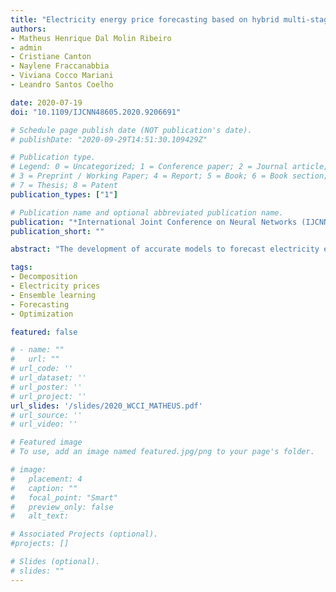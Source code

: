 ```yaml
---
title: "Electricity energy price forecasting based on hybrid multi-stage heterogeneous ensemble: Brazilian commercial and residential cases"
authors:
- Matheus Henrique Dal Molin Ribeiro
- admin
- Cristiane Canton
- Naylene Fraccanabbia
- Viviana Cocco Mariani
- Leandro Santos Coelho

date: 2020-07-19
doi: "10.1109/IJCNN48605.2020.9206691"

# Schedule page publish date (NOT publication's date).
# publishDate: "2020-09-29T14:51:30.109429Z"

# Publication type.
# Legend: 0 = Uncategorized; 1 = Conference paper; 2 = Journal article;
# 3 = Preprint / Working Paper; 4 = Report; 5 = Book; 6 = Book section;
# 7 = Thesis; 8 = Patent
publication_types: ["1"]

# Publication name and optional abbreviated publication name.
publication: "*International Joint Conference on Neural Networks (IJCNN)*"
publication_short: ""

abstract: "The development of accurate models to forecast electricity energy prices is a challenge due to the number of factors which can affect this commodity. In this paper, a hybrid multi-stage approach is proposed to forecast multi-stepahead (one, two and three-month-ahead) Brazilian commercial and residential electricity energy prices. The proposed data analysis combines the pre-processing named complementary ensemble empirical mode decomposition (CEEMD) in the first stage coupled with the coyote optimization algorithm (COA) to define the CEEMD’s hyperparameters, aiming to deal with time series non-linearities and enhance the model’s performance. On the next stage, four machine learning models named extreme learning machine, Gaussian process, gradient boosting machine, and relevance vector machine are employed to train and predict the CEEMD’s components. Finally, in the final stage, the results of the previous step are directly integrated to compose a heterogeneous ensemble learning of components to obtain the final forecasts. In this case, a grid of models is obtained. The best model is one that has better generalization out-of-sample. Through developed comparisons, results showed that combining COA-CEEMD with a heterogeneous ensemble learning can develop accurate forecasts. The modeling developed in this paper is promising and can support decision making in electricity energy price forecasting."

tags:
- Decomposition
- Electricity prices
- Ensemble learning
- Forecasting
- Optimization

featured: false

# - name: ""
#   url: ""
# url_code: ''
# url_dataset: ''
# url_poster: ''
# url_project: ''
url_slides: '/slides/2020_WCCI_MATHEUS.pdf'
# url_source: ''
# url_video: ''

# Featured image
# To use, add an image named featured.jpg/png to your page's folder.

# image:
#   placement: 4
#   caption: ""
#   focal_point: "Smart"
#   preview_only: false
#   alt_text: 

# Associated Projects (optional).
#projects: []

# Slides (optional).
# slides: ""
---
```


